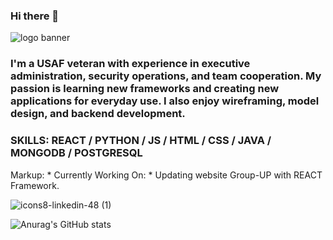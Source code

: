 ### Hi there 👋
![logo banner](https://user-images.githubusercontent.com/86256424/134787088-c441bb47-b26f-44ad-b2e5-5dd7214554ef.png)

### I'm a USAF veteran with experience in executive administration, security operations, and team cooperation. My passion is learning new frameworks and creating new applications for everyday use. I also enjoy wireframing, model design, and backend development.

### SKILLS: REACT / PYTHON / JS / HTML / CSS / JAVA / MONGODB / POSTGRESQL

Markup: * Currently Working On: 
          * Updating website Group-UP with REACT Framework.

![icons8-linkedin-48 (1)](https://user-images.githubusercontent.com/86256424/134787180-000e28e1-4f05-475d-ac61-94e9a53051bb.png)



![Anurag's GitHub stats](https://github-readme-stats.vercel.app/api?username=n001ce&theme=dark&show_icons=true)
